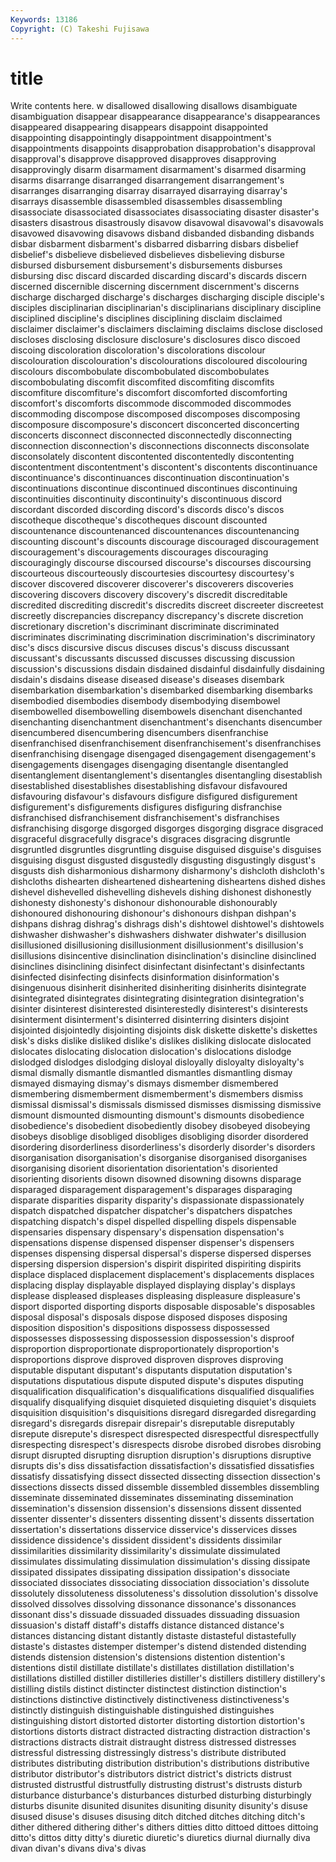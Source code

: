 ```yaml
---
Keywords: 13186 
Copyright: (C) Takeshi Fujisawa
---
```


# title

Write contents here.
w disallowed disallowing
disallows disambiguate disambiguation disappear disappearance disappearance's disappearances disappeared disappearing disappears
disappoint disappointed disappointing disappointingly disappointment disappointment's disappointments disappoints disapprobation disapprobation's
disapproval disapproval's disapprove disapproved disapproves disapproving disapprovingly disarm disarmament disarmament's
disarmed disarming disarms disarrange disarranged disarrangement disarrangement's disarranges disarranging disarray
disarrayed disarraying disarray's disarrays disassemble disassembled disassembles disassembling disassociate disassociated
disassociates disassociating disaster disaster's disasters disastrous disastrously disavow disavowal disavowal's
disavowals disavowed disavowing disavows disband disbanded disbanding disbands disbar disbarment
disbarment's disbarred disbarring disbars disbelief disbelief's disbelieve disbelieved disbelieves disbelieving
disburse disbursed disbursement disbursement's disbursements disburses disbursing disc discard discarded
discarding discard's discards discern discerned discernible discerning discernment discernment's discerns
discharge discharged discharge's discharges discharging disciple disciple's disciples disciplinarian disciplinarian's
disciplinarians disciplinary discipline disciplined discipline's disciplines disciplining disclaim disclaimed disclaimer
disclaimer's disclaimers disclaiming disclaims disclose disclosed discloses disclosing disclosure disclosure's
disclosures disco discoed discoing discoloration discoloration's discolorations discolour discolouration discolouration's
discolourations discoloured discolouring discolours discombobulate discombobulated discombobulates discombobulating discomfit discomfited
discomfiting discomfits discomfiture discomfiture's discomfort discomforted discomforting discomfort's discomforts discommode
discommoded discommodes discommoding discompose discomposed discomposes discomposing discomposure discomposure's disconcert
disconcerted disconcerting disconcerts disconnect disconnected disconnectedly disconnecting disconnection disconnection's disconnections
disconnects disconsolate disconsolately discontent discontented discontentedly discontenting discontentment discontentment's discontent's
discontents discontinuance discontinuance's discontinuances discontinuation discontinuation's discontinuations discontinue discontinued discontinues
discontinuing discontinuities discontinuity discontinuity's discontinuous discord discordant discorded discording discord's
discords disco's discos discotheque discotheque's discotheques discount discounted discountenance discountenanced
discountenances discountenancing discounting discount's discounts discourage discouraged discouragement discouragement's discouragements
discourages discouraging discouragingly discourse discoursed discourse's discourses discoursing discourteous discourteously
discourtesies discourtesy discourtesy's discover discovered discoverer discoverer's discoverers discoveries discovering
discovers discovery discovery's discredit discreditable discredited discrediting discredit's discredits discreet
discreeter discreetest discreetly discrepancies discrepancy discrepancy's discrete discretion discretionary discretion's
discriminant discriminate discriminated discriminates discriminating discrimination discrimination's discriminatory disc's discs
discursive discus discuses discus's discuss discussant discussant's discussants discussed discusses
discussing discussion discussion's discussions disdain disdained disdainful disdainfully disdaining disdain's
disdains disease diseased disease's diseases disembark disembarkation disembarkation's disembarked disembarking
disembarks disembodied disembodies disembody disembodying disembowel disembowelled disembowelling disembowels disenchant
disenchanted disenchanting disenchantment disenchantment's disenchants disencumber disencumbered disencumbering disencumbers disenfranchise
disenfranchised disenfranchisement disenfranchisement's disenfranchises disenfranchising disengage disengaged disengagement disengagement's disengagements
disengages disengaging disentangle disentangled disentanglement disentanglement's disentangles disentangling disestablish disestablished
disestablishes disestablishing disfavour disfavoured disfavouring disfavour's disfavours disfigure disfigured disfigurement
disfigurement's disfigurements disfigures disfiguring disfranchise disfranchised disfranchisement disfranchisement's disfranchises disfranchising
disgorge disgorged disgorges disgorging disgrace disgraced disgraceful disgracefully disgrace's disgraces
disgracing disgruntle disgruntled disgruntles disgruntling disguise disguised disguise's disguises disguising
disgust disgusted disgustedly disgusting disgustingly disgust's disgusts dish disharmonious disharmony
disharmony's dishcloth dishcloth's dishcloths dishearten disheartened disheartening disheartens dished dishes
dishevel dishevelled dishevelling dishevels dishing dishonest dishonestly dishonesty dishonesty's dishonour
dishonourable dishonourably dishonoured dishonouring dishonour's dishonours dishpan dishpan's dishpans dishrag
dishrag's dishrags dish's dishtowel dishtowel's dishtowels dishwasher dishwasher's dishwashers dishwater
dishwater's disillusion disillusioned disillusioning disillusionment disillusionment's disillusion's disillusions disincentive disinclination
disinclination's disincline disinclined disinclines disinclining disinfect disinfectant disinfectant's disinfectants disinfected
disinfecting disinfects disinformation disinformation's disingenuous disinherit disinherited disinheriting disinherits disintegrate
disintegrated disintegrates disintegrating disintegration disintegration's disinter disinterest disinterested disinterestedly disinterest's
disinterests disinterment disinterment's disinterred disinterring disinters disjoint disjointed disjointedly disjointing
disjoints disk diskette diskette's diskettes disk's disks dislike disliked dislike's
dislikes disliking dislocate dislocated dislocates dislocating dislocation dislocation's dislocations dislodge
dislodged dislodges dislodging disloyal disloyally disloyalty disloyalty's dismal dismally dismantle
dismantled dismantles dismantling dismay dismayed dismaying dismay's dismays dismember dismembered
dismembering dismemberment dismemberment's dismembers dismiss dismissal dismissal's dismissals dismissed dismisses
dismissing dismissive dismount dismounted dismounting dismount's dismounts disobedience disobedience's disobedient
disobediently disobey disobeyed disobeying disobeys disoblige disobliged disobliges disobliging disorder
disordered disordering disorderliness disorderliness's disorderly disorder's disorders disorganisation disorganisation's disorganise
disorganised disorganises disorganising disorient disorientation disorientation's disoriented disorienting disorients disown
disowned disowning disowns disparage disparaged disparagement disparagement's disparages disparaging disparate
disparities disparity disparity's dispassionate dispassionately dispatch dispatched dispatcher dispatcher's dispatchers
dispatches dispatching dispatch's dispel dispelled dispelling dispels dispensable dispensaries dispensary
dispensary's dispensation dispensation's dispensations dispense dispensed dispenser dispenser's dispensers dispenses
dispensing dispersal dispersal's disperse dispersed disperses dispersing dispersion dispersion's dispirit
dispirited dispiriting dispirits displace displaced displacement displacement's displacements displaces displacing
display displayable displayed displaying display's displays displease displeased displeases displeasing
displeasure displeasure's disport disported disporting disports disposable disposable's disposables disposal
disposal's disposals dispose disposed disposes disposing disposition disposition's dispositions dispossess
dispossessed dispossesses dispossessing dispossession dispossession's disproof disproportion disproportionate disproportionately disproportion's
disproportions disprove disproved disproven disproves disproving disputable disputant disputant's disputants
disputation disputation's disputations disputatious dispute disputed dispute's disputes disputing disqualification
disqualification's disqualifications disqualified disqualifies disqualify disqualifying disquiet disquieted disquieting disquiet's
disquiets disquisition disquisition's disquisitions disregard disregarded disregarding disregard's disregards disrepair
disrepair's disreputable disreputably disrepute disrepute's disrespect disrespected disrespectful disrespectfully disrespecting
disrespect's disrespects disrobe disrobed disrobes disrobing disrupt disrupted disrupting disruption
disruption's disruptions disruptive disrupts dis's diss dissatisfaction dissatisfaction's dissatisfied dissatisfies
dissatisfy dissatisfying dissect dissected dissecting dissection dissection's dissections dissects dissed
dissemble dissembled dissembles dissembling disseminate disseminated disseminates disseminating dissemination dissemination's
dissension dissension's dissensions dissent dissented dissenter dissenter's dissenters dissenting dissent's
dissents dissertation dissertation's dissertations disservice disservice's disservices disses dissidence dissidence's
dissident dissident's dissidents dissimilar dissimilarities dissimilarity dissimilarity's dissimulate dissimulated dissimulates
dissimulating dissimulation dissimulation's dissing dissipate dissipated dissipates dissipating dissipation dissipation's
dissociate dissociated dissociates dissociating dissociation dissociation's dissolute dissolutely dissoluteness dissoluteness's
dissolution dissolution's dissolve dissolved dissolves dissolving dissonance dissonance's dissonances dissonant
diss's dissuade dissuaded dissuades dissuading dissuasion dissuasion's distaff distaff's distaffs
distance distanced distance's distances distancing distant distantly distaste distasteful distastefully
distaste's distastes distemper distemper's distend distended distending distends distension distension's
distensions distention distention's distentions distil distillate distillate's distillates distillation distillation's
distillations distilled distiller distilleries distiller's distillers distillery distillery's distilling distils
distinct distincter distinctest distinction distinction's distinctions distinctive distinctively distinctiveness distinctiveness's
distinctly distinguish distinguishable distinguished distinguishes distinguishing distort distorted distorter distorting
distortion distortion's distortions distorts distract distracted distracting distraction distraction's distractions
distracts distrait distraught distress distressed distresses distressful distressing distressingly distress's
distribute distributed distributes distributing distribution distribution's distributions distributive distributor distributor's
distributors district district's districts distrust distrusted distrustful distrustfully distrusting distrust's
distrusts disturb disturbance disturbance's disturbances disturbed disturbing disturbingly disturbs disunite
disunited disunites disuniting disunity disunity's disuse disused disuse's disuses disusing
ditch ditched ditches ditching ditch's dither dithered dithering dither's dithers
ditties ditto dittoed dittoes dittoing ditto's dittos ditty ditty's diuretic
diuretic's diuretics diurnal diurnally diva divan divan's divans diva's divas
